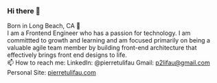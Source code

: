 ### Hi there 👋

<!--
**p2lifau/p2lifau** is a ✨ _special_ ✨ repository because its `README.md` (this file) appears on your GitHub profile.

Here are some ideas to get you started:

- 🔭 I’m currently working on ...
- 🌱 I’m currently learning ...
- 👯 I’m looking to collaborate on ...
- 🤔 I’m looking for help with ...
- 💬 Ask me about ...
- 📫 How to reach me: ...
- 😄 Pronouns: ...
- ⚡ Fun fact: ...
-->

Born in Long Beach, CA 🌴 <br>
I am a Frontend Engineer who has a passion for technology. I am committted to growth and learning and am focused primarily on being a valuable agile team member by building front-end architecture that effectively brings front end designs to life. 
<br>
📫 How to reach me:
LinkedIn: @pierretulifau
Gmail: p2lifau@gmail.com
Personal Site: <a href="https://www.pierretulifau.com/">pierretulifau.com</a>


